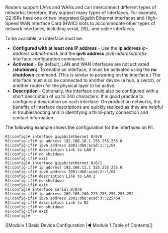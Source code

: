 Routers support LANs and WANs and can interconnect different types of networks; therefore, they support many types of interfaces. For example, G2 ISRs have one or two integrated Gigabit Ethernet interfaces and High-Speed WAN Interface Card (HWIC) slots to accommodate other types of network interfaces, including serial, DSL, and cable interfaces.

To be available, an interface must be:

- **Configured with at least one IP address** - Use the **ip address** _ip-address subnet-mask_ and the **ipv6 address** _ipv6-address/prefix_ interface configuration commands.
- **Activated** - By default, LAN and WAN interfaces are not activated (**shutdown**). To enable an interface, it must be activated using the **no shutdown** command. (This is similar to powering on the interface.) The interface must also be connected to another device (a hub, a switch, or another router) for the physical layer to be active.
- **Description** - Optionally, the interface could also be configured with a short description of up to 240 characters. It is good practice to configure a description on each interface. On production networks, the benefits of interface descriptions are quickly realized as they are helpful in troubleshooting and in identifying a third-party connection and contact information.

The following example shows the configuration for the interfaces on R1.

```
R1(config)# interface gigabitethernet 0/0/0
R1(config-if)# ip address 192.168.10.1 255.255.255.0 
R1(config-if)# ipv6 address 2001:db8:acad:1::1/64 
R1(config-if)# description Link to LAN 1
R1(config-if)# no shutdown
R1(config-if)# exit
R1(config)# interface gigabitethernet 0/0/1
R1(config-if)# ip address 192.168.11.1 255.255.255.0 
R1(config-if)# ipv6 address 2001:db8:acad:2::1/64 
R1(config-if)# description Link to LAN 2
R1(config-if)# no shutdown
R1(config-if)# exit
R1(config)# interface serial 0/0/0
R1(config-if)# ip address 209.165.200.225 255.255.255.252 
R1(config-if)# ipv6 address 2001:db8:acad:3::225/64 
R1(config-if)# description Link to R2
R1(config-if)# no shutdown
R1(config-if)# exit
R1(config)#
```

[[Module 1 Basic Device Configuration |◀ Module 1 Table of Contents]]